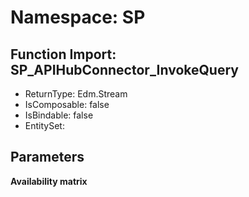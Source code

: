 # Namespace: SP

## Function Import: SP_APIHubConnector_InvokeQuery

- ReturnType: Edm.Stream
- IsComposable: false
- IsBindable: false
- EntitySet: 

## Parameters

**Availability matrix**

